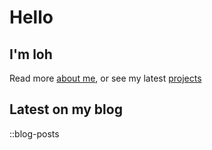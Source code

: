 # Hello

## I'm loh

Read more [about me](/about), or see my latest [projects](/projects)

## Latest on my blog

::blog-posts

